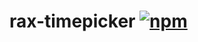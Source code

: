 # rax-timepicker [![npm](https://img.shields.io/npm/v/rax-timepicker.svg)](https://www.npmjs.com/package/rax-timepicker)
